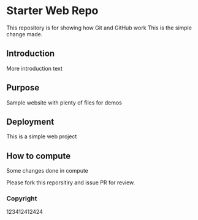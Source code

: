 # Starter Web Repo

This repository is for showing how Git and GitHub work
This is the simple change made.

## Introduction

More introduction text

## Purpose

Sample website with plenty of files for demos

## Deployment

This is a simple web project 

## How to compute
Some changes done in compute

Please fork this reporsitiry and issue PR for review.

### Copyright

123412412424